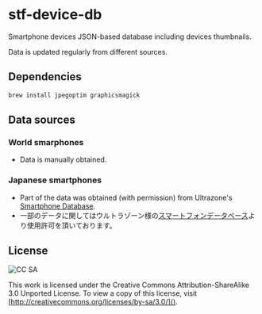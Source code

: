 # stf-device-db

Smartphone devices JSON-based database including devices thumbnails.

Data is updated regularly from different sources.


## Dependencies

```bash
brew install jpegoptim graphicsmagick
```

## Data sources

### World smarphones

* Data is manually obtained.

### Japanese smartphones

* Part of the data was obtained (with permission) from Ultrazone's [Smartphone Database](http://smartphone.ultra-zone.net/). 
* 一部のデータに関してはウルトラゾーン様の[スマートフォンデータベース](http://smartphone.ultra-zone.net/)より使用許可を頂いております。


## License

![CC SA](http://i.creativecommons.org/l/by-sa/3.0/88x31.png)

This work is licensed under the Creative Commons Attribution-ShareAlike 3.0 Unported License. To view a copy of this license, visit [http://creativecommons.org/licenses/by-sa/3.0/]().
